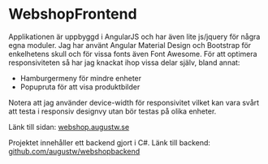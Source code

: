 WebshopFrontend
=============
Applikationen är uppbyggd i AngularJS och har även lite js/jquery för några egna moduler. 
Jag har använt Angular Material Design och Bootstrap för enkelhetens skull och för vissa fonts även Font Awesome. 
För att optimera responsiviteten så har jag knackat ihop vissa delar själv, bland annat:
* Hamburgermeny för mindre enheter
* Popupruta för att visa produktbilder

Notera att jag använder device-width för responsivitet vilket kan vara svårt att testa i responsiv designvy utan bör testas på olika enheter.

Länk till sidan: [webshop.augustw.se](http://webshop.augustw.se)

Projektet innehåller ett backend gjort i C#.
Länk till backend: [github.com/augustw/webshopbackend](http://github.com/augustw/webshopbackend)
